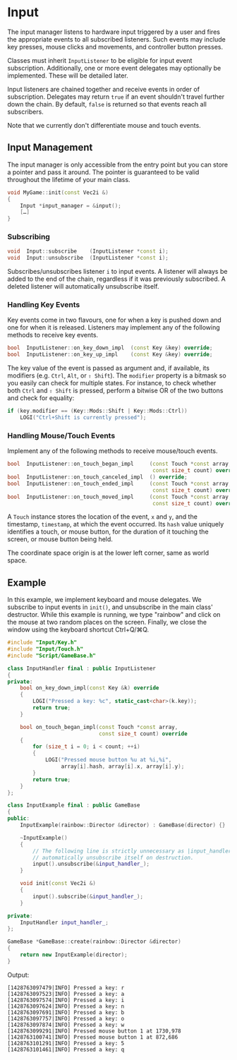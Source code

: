 # Input

The input manager listens to hardware input triggered by a user and fires the
appropriate events to all subscribed listeners. Such events may include key
presses, mouse clicks and movements, and controller button presses.

Classes must inherit `InputListener` to be eligible for input event
subscription. Additionally, one or more event delegates may optionally be
implemented. These will be detailed later.

Input listeners are chained together and receive events in order of
subscription. Delegates may return `true` if an event shouldn't travel further
down the chain. By default, `false` is returned so that events reach all
subscribers.

Note that we currently don't differentiate mouse and touch events.

## Input Management

The input manager is only accessible from the entry point but you can store a
pointer and pass it around. The pointer is guaranteed to be valid throughout the
lifetime of your main class.

```c++
void MyGame::init(const Vec2i &)
{
    Input *input_manager = &input();
    […]
}
```

### Subscribing

```c++
void  Input::subscribe    (InputListener *const i);
void  Input::unsubscribe  (InputListener *const i);
```

Subscribes/unsubscribes listener `i` to input events. A listener will always be
added to the end of the chain, regardless if it was previously subscribed. A
deleted listener will automatically unsubscribe itself.

### Handling Key Events

Key events come in two flavours, one for when a key is pushed down and one for
when it is released. Listeners may implement any of the following methods to
receive key events.

```c++
bool  InputListener::on_key_down_impl  (const Key &key) override;
bool  InputListener::on_key_up_impl    (const Key &key) override;
```

The key value of the event is passed as argument and, if available, its
modifiers (e.g. `Ctrl`, `Alt`, or `⇧ Shift`). The `modifier` property is a
bitmask so you easily can check for multiple states. For instance, to check
whether both `Ctrl` and `⇧ Shift` is pressed, perform a bitwise OR of the two
buttons and check for equality:

```c++
if (key.modifier == (Key::Mods::Shift | Key::Mods::Ctrl))
    LOGI("Ctrl+Shift is currently pressed");
```

### Handling Mouse/Touch Events

Implement any of the following methods to receive mouse/touch events.

```c++
bool  InputListener::on_touch_began_impl     (const Touch *const array,
                                              const size_t count) override;
bool  InputListener::on_touch_canceled_impl  () override;
bool  InputListener::on_touch_ended_impl     (const Touch *const array,
                                              const size_t count) override;
bool  InputListener::on_touch_moved_impl     (const Touch *const array,
                                              const size_t count) override;
```

A `Touch` instance stores the location of the event, `x` and `y`, and the
timestamp, `timestamp`, at which the event occurred. Its `hash` value uniquely
identifies a touch, or mouse button, for the duration of it touching the screen,
or mouse button being held.

The coordinate space origin is at the lower left corner, same as world space.

## Example

In this example, we implement keyboard and mouse delegates. We subscribe to
input events in `init()`, and unsubscribe in the main class' destructor. While
this example is running, we type "rainbow" and click on the mouse at two random
places on the screen. Finally, we close the window using the keyboard shortcut
Ctrl+Q/⌘Q.

```c++
#include "Input/Key.h"
#include "Input/Touch.h"
#include "Script/GameBase.h"

class InputHandler final : public InputListener
{
private:
    bool on_key_down_impl(const Key &k) override
    {
        LOGI("Pressed a key: %c", static_cast<char>(k.key));
        return true;
    }

    bool on_touch_began_impl(const Touch *const array,
                             const size_t count) override
    {
        for (size_t i = 0; i < count; ++i)
        {
            LOGI("Pressed mouse button %u at %i,%i",
                 array[i].hash, array[i].x, array[i].y);
        }
        return true;
    }
};

class InputExample final : public GameBase
{
public:
    InputExample(rainbow::Director &director) : GameBase(director) {}

    ~InputExample()
    {
        // The following line is strictly unnecessary as |input_handler_| will
        // automatically unsubscribe itself on destruction.
        input().unsubscribe(&input_handler_);
    }

    void init(const Vec2i &)
    {
        input().subscribe(&input_handler_);
    }

private:
    InputHandler input_handler_;
};

GameBase *GameBase::create(rainbow::Director &director)
{
    return new InputExample(director);
}
```

Output:

```console
[1428763097479|INFO] Pressed a key: r
[1428763097523|INFO] Pressed a key: a
[1428763097574|INFO] Pressed a key: i
[1428763097624|INFO] Pressed a key: n
[1428763097691|INFO] Pressed a key: b
[1428763097757|INFO] Pressed a key: o
[1428763097874|INFO] Pressed a key: w
[1428763099291|INFO] Pressed mouse button 1 at 1730,978
[1428763100741|INFO] Pressed mouse button 1 at 872,686
[1428763101291|INFO] Pressed a key: 5
[1428763101461|INFO] Pressed a key: q
```
